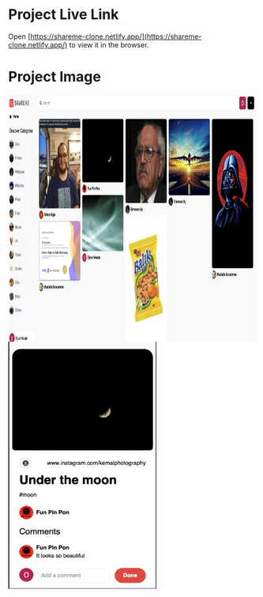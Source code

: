 # Project Live Link
Open [https://shareme-clone.netlify.app/](https://shareme-clone.netlify.app/) to view it in the browser.
# Project Image
<div style="display:flex;flex-direction:row;justify-content:center;align-items:center;">
  <img alt="calculator" height="500" width="500" src="https://github.com/codescaptain/shareme-social-app/blob/main/Ekran%20Resmi%202022-01-07%2019.55.44.png?raw=true"/>
</div

<div style="display:flex;flex-direction:row;justify-content:center;align-items:center;">
  <img alt="calculator" height="500" width="300" src="https://github.com/codescaptain/shareme-social-app/blob/main/Ekran%20Resmi%202022-01-07%2019.56.39.png?raw=true"/>
</div
